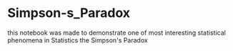 # Simpson-s_Paradox
this notebook was made to demonstrate one of  most interesting statistical phenomena in Statistics the Simpson's Paradox
